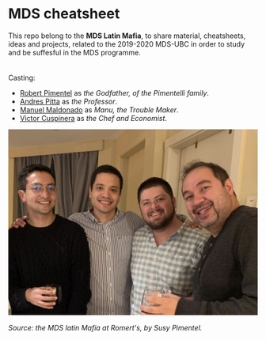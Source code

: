 # MDS cheatsheet

This repo belong to the __MDS Latin Mafia__, to share material, cheatsheets, ideas and projects, related to the 2019-2020 MDS-UBC in order to study and be suffesful in the MDS programme.  
<br>
<br>
Casting:  

- [Robert Pimentel](https://github.com/robilizando) as *the Godfather, of the Pimentelli family*.  
- [Andres Pitta](https://github.com/AndresPitta) as *the Professor*.  
- [Manuel Maldonado](https://github.com/manu2856) as *Manu, the Trouble Maker*.  
- [Victor Cuspinera](https://github.com/vcuspinera) as *the Chef and Economist*.   
  
![](imgs/latin_mafia_201911.png)

_Source: the MDS latin Mafia at Romert's, by Susy Pimentel._
